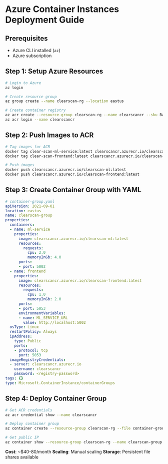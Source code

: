 # Azure Container Instances Deployment Guide

## Prerequisites
- Azure CLI installed (`az`)
- Azure subscription

## Step 1: Setup Azure Resources
```bash
# Login to Azure
az login

# Create resource group
az group create --name clearscan-rg --location eastus

# Create container registry
az acr create --resource-group clearscan-rg --name clearscancr --sku Basic
az acr login --name clearscancr
```

## Step 2: Push Images to ACR
```bash
# Tag images for ACR
docker tag clear-scan-ml-service:latest clearscancr.azurecr.io/clearscan-ml:latest
docker tag clear-scan-frontend:latest clearscancr.azurecr.io/clearscan-frontend:latest

# Push images
docker push clearscancr.azurecr.io/clearscan-ml:latest
docker push clearscancr.azurecr.io/clearscan-frontend:latest
```

## Step 3: Create Container Group with YAML
```yaml
# container-group.yaml
apiVersion: 2021-09-01
location: eastus
name: clearscan-group
properties:
  containers:
  - name: ml-service
    properties:
      image: clearscancr.azurecr.io/clearscan-ml:latest
      resources:
        requests:
          cpu: 2.0
          memoryInGb: 4.0
      ports:
      - port: 5002
  - name: frontend
    properties:
      image: clearscancr.azurecr.io/clearscan-frontend:latest
      resources:
        requests:
          cpu: 1.0
          memoryInGb: 2.0
      ports:
      - port: 5053
      environmentVariables:
      - name: ML_SERVICE_URL
        value: http://localhost:5002
  osType: Linux
  restartPolicy: Always
  ipAddress:
    type: Public
    ports:
    - protocol: tcp
      port: 5053
  imageRegistryCredentials:
  - server: clearscancr.azurecr.io
    username: clearscancr
    password: <registry-password>
tags: {}
type: Microsoft.ContainerInstance/containerGroups
```

## Step 4: Deploy Container Group
```bash
# Get ACR credentials
az acr credential show --name clearscancr

# Deploy container group
az container create --resource-group clearscan-rg --file container-group.yaml

# Get public IP
az container show --resource-group clearscan-rg --name clearscan-group --query ipAddress.ip --output tsv
```

**Cost**: ~$40-80/month
**Scaling**: Manual scaling
**Storage**: Persistent file shares available
